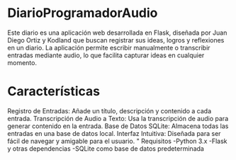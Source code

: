 # DiarioProgramadorAudio
Este diario es una aplicación web desarrollada en Flask, diseñada por Juan Diego Ortiz y Kodland que buscan registrar sus ideas, logros y reflexiones en un diario. La aplicación permite escribir manualmente o transcribir entradas mediante audio, lo que facilita capturar ideas en cualquier momento.

# Características
Registro de Entradas: Añade un título, descripción y contenido a cada entrada.
Transcripción de Audio a Texto: Usa la transcripción de audio para generar contenido en la entrada.
Base de Datos SQLite: Almacena todas las entradas en una base de datos local.
Interfaz Intuitiva: Diseñada para ser fácil de navegar y amigable para el usuario.
" Requisitos
-Python 3.x
-Flask y otras dependencias
-SQLite como base de datos predeterminada
